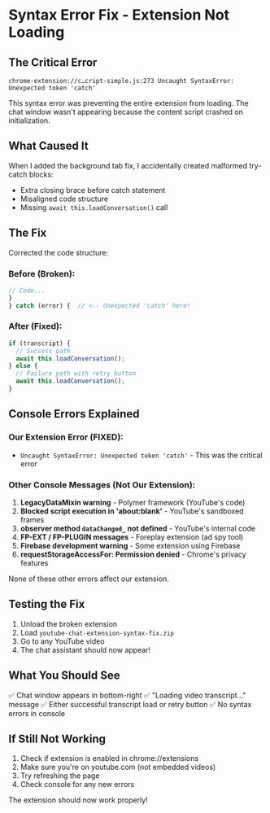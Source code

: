 # Syntax Error Fix - Extension Not Loading

## The Critical Error
```
chrome-extension://c…cript-simple.js:273 Uncaught SyntaxError: Unexpected token 'catch'
```

This syntax error was preventing the entire extension from loading. The chat window wasn't appearing because the content script crashed on initialization.

## What Caused It
When I added the background tab fix, I accidentally created malformed try-catch blocks:
- Extra closing brace before catch statement
- Misaligned code structure
- Missing `await this.loadConversation()` call

## The Fix
Corrected the code structure:

### Before (Broken):
```javascript
// Code...
}
} catch (error) {  // <-- Unexpected 'catch' here!
```

### After (Fixed):
```javascript
if (transcript) {
  // Success path
  await this.loadConversation();
} else {
  // Failure path with retry button
  await this.loadConversation();
}
```

## Console Errors Explained

### Our Extension Error (FIXED):
- `Uncaught SyntaxError: Unexpected token 'catch'` - This was the critical error

### Other Console Messages (Not Our Extension):
1. **LegacyDataMixin warning** - Polymer framework (YouTube's code)
2. **Blocked script execution in 'about:blank'** - YouTube's sandboxed frames
3. **observer method `dataChanged_` not defined** - YouTube's internal code
4. **FP-EXT / FP-PLUGIN messages** - Foreplay extension (ad spy tool)
5. **Firebase development warning** - Some extension using Firebase
6. **requestStorageAccessFor: Permission denied** - Chrome's privacy features

None of these other errors affect our extension.

## Testing the Fix

1. Unload the broken extension
2. Load `youtube-chat-extension-syntax-fix.zip`
3. Go to any YouTube video
4. The chat assistant should now appear!

## What You Should See

✅ Chat window appears in bottom-right
✅ "Loading video transcript..." message
✅ Either successful transcript load or retry button
✅ No syntax errors in console

## If Still Not Working

1. Check if extension is enabled in chrome://extensions
2. Make sure you're on youtube.com (not embedded videos)
3. Try refreshing the page
4. Check console for any new errors

The extension should now work properly!